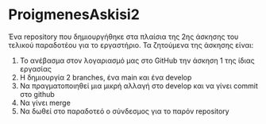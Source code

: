 # ProigmenesAskisi2
Ένα repository που δημιουργήθηκε στα πλαίσια της 2ης άσκησης του τελικού παραδοτέου για το εργαστήριο.
Τα ζητούμενα της άσκησης είναι:
1. Το ανέβασμα στον λογαριασμό μας στο GitHub την άσκηση 1 της ίδιας εργασίας
2. Η δημιουργία 2 branches, ένα main και ένα develop
3. Να πραγματοποιηθεί μια μικρή αλλαγή στο develop και να γίνει commit στο github
4. Να γίνει merge
5. Nα δωθεί στο παραδοτεό ο σύνδεσμος για το παρόν repository
